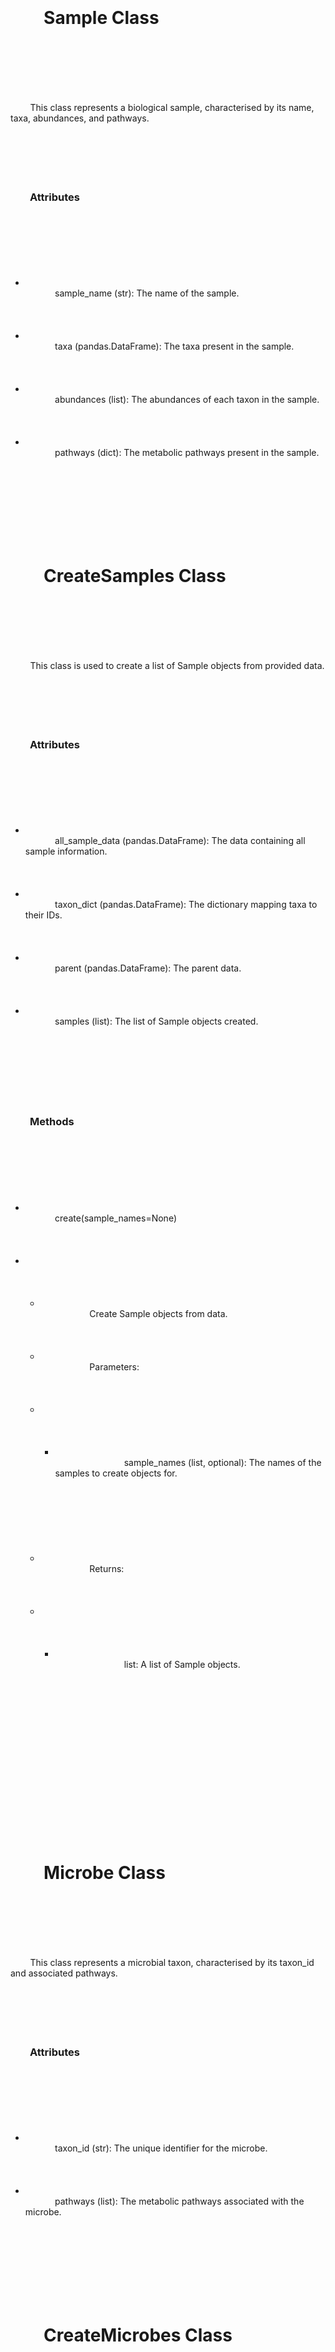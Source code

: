 <div aria-autocomplete="none" class="editor-input" contenteditable="false" spellcheck="true" data-lexical-editor="true" style="user-select: text; white-space: pre-wrap; word-break: break-word;">
	<h1 class="editor-heading-h1 ltr" dir="ltr">
		<span data-lexical-text="true">Sample Class</span>
	</h1>
	<p class="editor-paragraph ltr" dir="ltr">
		<span data-lexical-text="true">This class represents a biological sample, characterised by its name, taxa, abundances, and pathways.</span>
	</p>
	<h3 class="editor-heading-h3 ltr" dir="ltr">
		<span data-lexical-text="true">Attributes</span>
	</h3>
	<ul class="editor-list-ul">
		<li value="1" class="editor-listitem ltr" dir="ltr">
			<span data-lexical-text="true">sample_name (str): The name of the sample.</span>
		</li>
		<li value="2" class="editor-listitem ltr" dir="ltr">
			<span data-lexical-text="true">taxa (pandas.DataFrame): The taxa present in the sample.</span>
		</li>
		<li value="3" class="editor-listitem ltr" dir="ltr">
			<span data-lexical-text="true">abundances (list): The abundances of each taxon in the sample.</span>
		</li>
		<li value="4" class="editor-listitem ltr" dir="ltr">
			<span data-lexical-text="true">pathways (dict): The metabolic pathways present in the sample.</span>
		</li>
	</ul>
	<h1 class="editor-heading-h1 ltr" dir="ltr">
		<span data-lexical-text="true">CreateSamples Class</span>
	</h1>
	<p class="editor-paragraph ltr" dir="ltr">
		<span data-lexical-text="true">This class is used to create a list of Sample objects from provided data.</span>
	</p>
	<h3 class="editor-heading-h3 ltr" dir="ltr">
		<span data-lexical-text="true">Attributes</span>
	</h3>
	<ul class="editor-list-ul">
		<li value="1" class="editor-listitem ltr" dir="ltr">
			<span data-lexical-text="true">all_sample_data (pandas.DataFrame): The data containing all sample information.</span>
		</li>
		<li value="2" class="editor-listitem ltr" dir="ltr">
			<span data-lexical-text="true">taxon_dict (pandas.DataFrame): The dictionary mapping taxa to their IDs.</span>
		</li>
		<li value="3" class="editor-listitem ltr" dir="ltr">
			<span data-lexical-text="true">parent (pandas.DataFrame): The parent data.</span>
		</li>
		<li value="4" class="editor-listitem ltr" dir="ltr">
			<span data-lexical-text="true">samples (list): The list of Sample objects created.</span>
		</li>
	</ul>
	<h3 class="editor-heading-h3 ltr" dir="ltr">
		<span data-lexical-text="true">Methods</span>
	</h3>
	<ul class="editor-list-ul">
		<li value="1" class="editor-listitem ltr" dir="ltr">
			<span data-lexical-text="true">create(sample_names=None)</span>
		</li>
		<li value="2" class="editor-listitem editor-nested-listitem">
			<ul class="editor-list-ul">
				<li value="1" class="editor-listitem ltr" dir="ltr">
					<span data-lexical-text="true">Create Sample objects from data.</span>
				</li>
				<li value="2" class="editor-listitem ltr" dir="ltr">
					<span data-lexical-text="true">Parameters:</span>
				</li>
				<li value="3" class="editor-listitem editor-nested-listitem">
					<ul class="editor-list-ul">
						<li value="1" class="editor-listitem ltr" dir="ltr">
							<span data-lexical-text="true">sample_names (list, optional): The names of the samples to create objects for.</span>
						</li>
					</ul>
				</li>
				<li value="3" class="editor-listitem ltr" dir="ltr">
					<span data-lexical-text="true">Returns:</span>
				</li>
				<li value="4" class="editor-listitem editor-nested-listitem">
					<ul class="editor-list-ul">
						<li value="1" class="editor-listitem ltr" dir="ltr">
							<span data-lexical-text="true">list: A list of Sample objects.</span>
						</li>
					</ul>
				</li>
			</ul>
		</li>
	</ul>
	<h1 class="editor-heading-h1 ltr" dir="ltr">
		<span data-lexical-text="true">Microbe Class</span>
	</h1>
	<p class="editor-paragraph ltr" dir="ltr">
		<span data-lexical-text="true">This class represents a microbial taxon, characterised by its taxon_id and associated pathways.</span>
	</p>
	<h3 class="editor-heading-h3 ltr" dir="ltr">
		<span data-lexical-text="true">Attributes</span>
	</h3>
	<ul class="editor-list-ul">
		<li value="1" class="editor-listitem ltr" dir="ltr">
			<span data-lexical-text="true">taxon_id (str): The unique identifier for the microbe.</span>
		</li>
		<li value="2" class="editor-listitem ltr" dir="ltr">
			<span data-lexical-text="true">pathways (list): The metabolic pathways associated with the microbe.</span>
		</li>
	</ul>
	<h1 class="editor-heading-h1 ltr" dir="ltr">
		<span data-lexical-text="true">CreateMicrobes Class</span>
	</h1>
	<p class="editor-paragraph ltr" dir="ltr">
		<span data-lexical-text="true">This class is used to create a list of Microbe objects from provided data.</span>
	</p>
	<h3 class="editor-heading-h3 ltr" dir="ltr">
		<span data-lexical-text="true">Attributes</span>
	</h3>
	<ul class="editor-list-ul">
		<li value="1" class="editor-listitem ltr" dir="ltr">
			<span data-lexical-text="true">parent (pandas.DataFrame): The parent data.</span>
		</li>
		<li value="2" class="editor-listitem ltr" dir="ltr">
			<span data-lexical-text="true">microbes (list): The list of Microbe objects created.</span>
		</li>
	</ul>
	<h3 class="editor-heading-h3 ltr" dir="ltr">
		<span data-lexical-text="true">Methods</span>
	</h3>
	<ul class="editor-list-ul">
		<li value="1" class="editor-listitem ltr" dir="ltr">
			<span data-lexical-text="true">create()</span>
		</li>
		<li value="2" class="editor-listitem editor-nested-listitem">
			<ul class="editor-list-ul">
				<li value="1" class="editor-listitem ltr" dir="ltr">
					<span data-lexical-text="true">Create Microbe objects from data.</span>
				</li>
				<li value="2" class="editor-listitem ltr" dir="ltr">
					<span data-lexical-text="true">Returns:</span>
				</li>
				<li value="3" class="editor-listitem editor-nested-listitem">
					<ul class="editor-list-ul">
						<li value="1" class="editor-listitem ltr" dir="ltr">
							<span data-lexical-text="true">list: A list of Microbe objects.</span>
						</li>
					</ul>
				</li>
			</ul>
		</li>
	</ul>
	<h1 class="editor-heading-h1 ltr" dir="ltr">
		<span data-lexical-text="true">Pathways Class</span>
	</h1>
	<p class="editor-paragraph ltr" dir="ltr">
		<span data-lexical-text="true">This class represents the collection of unique metabolic pathways found in the data.</span>
	</p>
	<h3 class="editor-heading-h3 ltr" dir="ltr">
		<span data-lexical-text="true">Attributes</span>
	</h3>
	<ul class="editor-list-ul">
		<li value="1" class="editor-listitem ltr" dir="ltr">
			<span data-lexical-text="true">parent (pandas.DataFrame): The parent data.</span>
		</li>
		<li value="2" class="editor-listitem ltr" dir="ltr">
			<span data-lexical-text="true">pathways (dict): A dictionary where keys are pathway names and values are lists of taxon IDs associated with the pathway.</span>
		</li>
	</ul>
	<h3 class="editor-heading-h3 ltr" dir="ltr">
		<span data-lexical-text="true">Methods</span>
	</h3>
	<ul class="editor-list-ul">
		<li value="1" class="editor-listitem ltr" dir="ltr">
			<span data-lexical-text="true">create()</span>
		</li>
		<li value="2" class="editor-listitem editor-nested-listitem">
			<ul class="editor-list-ul">
				<li value="1" class="editor-listitem ltr" dir="ltr">
					<span data-lexical-text="true">Create pathways dictionary from data.</span>
				</li>
				<li value="2" class="editor-listitem ltr" dir="ltr">
					<span data-lexical-text="true">Returns:</span>
				</li>
				<li value="3" class="editor-listitem editor-nested-listitem">
					<ul class="editor-list-ul">
						<li value="1" class="editor-listitem ltr" dir="ltr">
							<span data-lexical-text="true">dict: A dictionary of pathways and their associated taxon IDs.</span>
						</li>
					</ul>
				</li>
			</ul>
		</li>
	</ul>
	<h1 class="editor-heading-h1 ltr" dir="ltr">
		<span data-lexical-text="true">ReadDataFiles Class</span>
	</h1>
	<p class="editor-paragraph ltr" dir="ltr">
		<span data-lexical-text="true">A class used to read and preprocess different data files required for the project.</span>
	</p>
	<h3 class="editor-heading-h3 ltr" dir="ltr">
		<span data-lexical-text="true">Attributes</span>
	</h3>
	<ul class="editor-list-ul">
		<li value="1" class="editor-listitem ltr" dir="ltr">
			<span data-lexical-text="true">all_sample_data_path (str): Path to the All Sample Data Excel file.</span>
		</li>
		<li value="2" class="editor-listitem ltr" dir="ltr">
			<span data-lexical-text="true">taxon_dict_path (str): Path to the Taxon Dictionary Excel file.</span>
		</li>
		<li value="3" class="editor-listitem ltr" dir="ltr">
			<span data-lexical-text="true">function_dict_path (str): Path to the Function Dictionary Excel file.</span>
		</li>
		<li value="4" class="editor-listitem ltr" dir="ltr">
			<span data-lexical-text="true">parent_path (str): Path to the Parent CSV file.</span>
		</li>
	</ul>
	<h3 class="editor-heading-h3 ltr" dir="ltr">
		<span data-lexical-text="true">Methods</span>
	</h3>
	<ul class="editor-list-ul">
		<li value="1" class="editor-listitem ltr" dir="ltr">
			<span data-lexical-text="true">read_excel_file(file_path, usecols=None, skiprows=None, column_names=None)</span>
		</li>
		<li value="2" class="editor-listitem editor-nested-listitem">
			<ul class="editor-list-ul">
				<li value="1" class="editor-listitem ltr" dir="ltr">
					<span data-lexical-text="true">Reads an Excel file with specified columns, skipped rows, and column names.</span>
				</li>
				<li value="2" class="editor-listitem ltr" dir="ltr">
					<span data-lexical-text="true">Parameters:</span>
				</li>
				<li value="3" class="editor-listitem editor-nested-listitem">
					<ul class="editor-list-ul">
						<li value="1" class="editor-listitem ltr" dir="ltr">
							<span data-lexical-text="true">file_path (str): Path to the Excel file.</span>
						</li>
						<li value="2" class="editor-listitem ltr" dir="ltr">
							<span data-lexical-text="true">usecols (list, optional): List of column indices to read. Default is None.</span>
						</li>
						<li value="3" class="editor-listitem ltr" dir="ltr">
							<span data-lexical-text="true">skiprows (int, optional): Number of rows to skip at the start. Default is None.</span>
						</li>
						<li value="4" class="editor-listitem ltr" dir="ltr">
							<span data-lexical-text="true">column_names (list, optional): List of column names. Default is None.</span>
						</li>
					</ul>
				</li>
				<li value="3" class="editor-listitem ltr" dir="ltr">
					<span data-lexical-text="true">Returns:</span>
				</li>
				<li value="4" class="editor-listitem editor-nested-listitem">
					<ul class="editor-list-ul">
						<li value="1" class="editor-listitem ltr" dir="ltr">
							<span data-lexical-text="true">df (DataFrame): Pandas DataFrame containing the data read from the Excel file.</span>
						</li>
					</ul>
				</li>
			</ul>
		</li>
		<li value="2" class="editor-listitem ltr" dir="ltr">
			<span data-lexical-text="true">read_all_sample_data()</span>
		</li>
		<li value="3" class="editor-listitem editor-nested-listitem">
			<ul class="editor-list-ul">
				<li value="1" class="editor-listitem ltr" dir="ltr">
					<span data-lexical-text="true">Reads and preprocesses the Sample Data file.</span>
				</li>
				<li value="2" class="editor-listitem ltr" dir="ltr">
					<span data-lexical-text="true">Returns:</span>
				</li>
				<li value="3" class="editor-listitem editor-nested-listitem">
					<ul class="editor-list-ul">
						<li value="1" class="editor-listitem ltr" dir="ltr">
							<span data-lexical-text="true">all_sample_data (DataFrame): Pandas DataFrame containing the preprocessed Sample Data.</span>
						</li>
					</ul>
				</li>
			</ul>
		</li>
		<li value="3" class="editor-listitem ltr" dir="ltr">
			<span data-lexical-text="true">read_taxon_dict()</span>
		</li>
		<li value="4" class="editor-listitem editor-nested-listitem">
			<ul class="editor-list-ul">
				<li value="1" class="editor-listitem ltr" dir="ltr">
					<span data-lexical-text="true">Reads the Taxon Dictionary file.</span>
				</li>
				<li value="2" class="editor-listitem ltr" dir="ltr">
					<span data-lexical-text="true">Returns:</span>
				</li>
				<li value="3" class="editor-listitem editor-nested-listitem">
					<ul class="editor-list-ul">
						<li value="1" class="editor-listitem ltr" dir="ltr">
							<span data-lexical-text="true">taxon_dict (DataFrame): Pandas DataFrame containing the Taxon Dictionary data.</span>
						</li>
					</ul>
				</li>
			</ul>
		</li>
		<li value="4" class="editor-listitem ltr" dir="ltr">
			<span data-lexical-text="true">read_function_dict()</span>
		</li>
		<li value="5" class="editor-listitem editor-nested-listitem">
			<ul class="editor-list-ul">
				<li value="1" class="editor-listitem ltr" dir="ltr">
					<span data-lexical-text="true">Reads the Function Dictionary file.</span>
				</li>
				<li value="2" class="editor-listitem ltr" dir="ltr">
					<span data-lexical-text="true">Returns:</span>
				</li>
				<li value="3" class="editor-listitem editor-nested-listitem">
					<ul class="editor-list-ul">
						<li value="1" class="editor-listitem ltr" dir="ltr">
							<span data-lexical-text="true">function_dict (DataFrame): Pandas DataFrame containing the Function Dictionary data.</span>
						</li>
					</ul>
				</li>
			</ul>
		</li>
		<li value="5" class="editor-listitem ltr" dir="ltr">
			<span data-lexical-text="true">read_parent()</span>
		</li>
		<li value="6" class="editor-listitem editor-nested-listitem">
			<ul class="editor-list-ul">
				<li value="1" class="editor-listitem ltr" dir="ltr">
					<span data-lexical-text="true">Reads the Parent file.</span>
				</li>
				<li value="2" class="editor-listitem ltr" dir="ltr">
					<span data-lexical-text="true">Returns:</span>
				</li>
				<li value="3" class="editor-listitem editor-nested-listitem">
					<ul class="editor-list-ul">
						<li value="1" class="editor-listitem ltr" dir="ltr">
							<span data-lexical-text="true">parent (DataFrame): Pandas DataFrame containing the Parent data.</span>
						</li>
					</ul>
				</li>
			</ul>
		</li>
	</ul>
	<h1 class="editor-heading-h1 ltr" dir="ltr">
		<span data-lexical-text="true">HeatmapData Class</span>
	</h1>
	<p class="editor-paragraph ltr" dir="ltr">
		<span data-lexical-text="true">This class represents the data structure for a heatmap visualisation. It processes sample data for the heatmap and provides a custom Aitchison distance function.</span>
	</p>
	<h3 class="editor-heading-h3 ltr" dir="ltr">
		<span data-lexical-text="true">Attributes</span>
	</h3>
	<ul class="editor-list-ul">
		<li value="1" class="editor-listitem ltr" dir="ltr">
			<span data-lexical-text="true">samples (list): A list of sample objects.</span>
		</li>
		<li value="2" class="editor-listitem ltr" dir="ltr">
			<span data-lexical-text="true">aitchison (function): A function that calculates the Aitchison distance between two vectors.</span>
		</li>
	</ul>
	<h3 class="editor-heading-h3 ltr" dir="ltr">
		<span data-lexical-text="true">Methods</span>
	</h3>
	<ul class="editor-list-ul">
		<li value="1" class="editor-listitem ltr" dir="ltr">
			<span data-lexical-text="true">process_heatmap_data(taxon_level=None)</span>
		</li>
		<li value="2" class="editor-listitem editor-nested-listitem">
			<ul class="editor-list-ul">
				<li value="1" class="editor-listitem ltr" dir="ltr">
					<span data-lexical-text="true">Processes the sample data to be used for the heatmap visualisation.</span>
				</li>
				<li value="2" class="editor-listitem ltr" dir="ltr">
					<span data-lexical-text="true">Parameters:</span>
				</li>
				<li value="3" class="editor-listitem editor-nested-listitem">
					<ul class="editor-list-ul">
						<li value="1" class="editor-listitem ltr" dir="ltr">
							<span data-lexical-text="true">taxon_level (str): The taxonomic level to aggregate on. Can be one of 'domain', 'phylum', 'class', 'order', 'family', 'genus'. Default is None, in which case no aggregation is performed.</span>
						</li>
					</ul>
				</li>
				<li value="3" class="editor-listitem ltr" dir="ltr">
					<span data-lexical-text="true">Returns:</span>
				</li>
				<li value="4" class="editor-listitem editor-nested-listitem">
					<ul class="editor-list-ul">
						<li value="1" class="editor-listitem ltr" dir="ltr">
							<span data-lexical-text="true">heatmap_data (DataFrame): A pandas DataFrame containing taxa and abundance information for each sample.</span>
						</li>
					</ul>
				</li>
			</ul>
		</li>
		<li value="2" class="editor-listitem ltr" dir="ltr">
			<span data-lexical-text="true">get_aitchison_distance_function()</span>
		</li>
		<li value="3" class="editor-listitem editor-nested-listitem">
			<ul class="editor-list-ul">
				<li value="1" class="editor-listitem ltr" dir="ltr">
					<span data-lexical-text="true">Defines a custom Aitchison distance function. Aitchison distance is a measure often used in compositional data analysis. </span>
					<br>
						<span data-lexical-text="true">It is computed by transforming the data with a centered log-ratio transformation and then computing the Euclidean distance.</span>
						<br>
							<span data-lexical-text="true">In this function, zero percentages are set to very small finite numbers because the Aitchison calculation has a logarithm operation.</span>
						</li>
					</ul>
				</li>
			</ul>
			<h1 class="editor-heading-h1 ltr" dir="ltr">
				<span data-lexical-text="true">HeatmapPlot Class</span>
			</h1>
			<p class="editor-paragraph ltr" dir="ltr">
				<span data-lexical-text="true">This class is used for creating a heatmap plot from the processed data. It provides methods to search for pathways, check user-specified pathways, and create the heatmap plot.</span>
			</p>
			<h3 class="editor-heading-h3 ltr" dir="ltr">
				<span data-lexical-text="true">Attributes</span>
			</h3>
			<ul class="editor-list-ul">
				<li value="1" class="editor-listitem ltr" dir="ltr">
					<span data-lexical-text="true">heatmap_data_object (HeatmapData object): An object of the HeatmapData class.</span>
				</li>
				<li value="2" class="editor-listitem ltr" dir="ltr">
					<span data-lexical-text="true">heatmap_data (DataFrame): DataFrame containing the preprocessed heatmap data.</span>
				</li>
				<li value="3" class="editor-listitem ltr" dir="ltr">
					<span data-lexical-text="true">aitchison (function): A function that calculates the Aitchison distance between two vectors.</span>
				</li>
				<li value="4" class="editor-listitem ltr" dir="ltr">
					<span data-lexical-text="true">all_pathways (dict): A dictionary of all pathways.</span>
				</li>
				<li value="5" class="editor-listitem ltr" dir="ltr">
					<span data-lexical-text="true">function_dict (DataFrame): DataFrame containing the function dictionary.</span>
				</li>
				<li value="6" class="editor-listitem ltr" dir="ltr">
					<span data-lexical-text="true">taxon_level (str): The level at which to group taxa.</span>
				</li>
			</ul>
			<h3 class="editor-heading-h3 ltr" dir="ltr">
				<span data-lexical-text="true">Methods</span>
			</h3>
			<ul class="editor-list-ul">
				<li value="1" class="editor-listitem ltr" dir="ltr">
					<span data-lexical-text="true">search_pathways(search_string)</span>
				</li>
				<li value="2" class="editor-listitem editor-nested-listitem">
					<ul class="editor-list-ul">
						<li value="1" class="editor-listitem ltr" dir="ltr">
							<span data-lexical-text="true">Search for pathways in the function dictionary that contain the search string.</span>
						</li>
						<li value="2" class="editor-listitem ltr" dir="ltr">
							<span data-lexical-text="true">Parameters:</span>
						</li>
						<li value="3" class="editor-listitem editor-nested-listitem">
							<ul class="editor-list-ul">
								<li value="1" class="editor-listitem ltr" dir="ltr">
									<span data-lexical-text="true">search_string (str): The string to search for in the pathway descriptions.</span>
								</li>
							</ul>
						</li>
						<li value="3" class="editor-listitem ltr" dir="ltr">
							<span data-lexical-text="true">Returns:</span>
						</li>
						<li value="4" class="editor-listitem editor-nested-listitem">
							<ul class="editor-list-ul">
								<li value="1" class="editor-listitem ltr" dir="ltr">
									<span data-lexical-text="true">list: A list of pathways that match the search string.</span>
								</li>
							</ul>
						</li>
					</ul>
				</li>
				<li value="2" class="editor-listitem ltr" dir="ltr">
					<span data-lexical-text="true">check_user_pathways(user_pathways)</span>
				</li>
				<li value="3" class="editor-listitem editor-nested-listitem">
					<ul class="editor-list-ul">
						<li value="1" class="editor-listitem ltr" dir="ltr">
							<span data-lexical-text="true">Checks if the user-specified pathways are a list, string, or None and processes them accordingly.</span>
						</li>
						<li value="2" class="editor-listitem ltr" dir="ltr">
							<span data-lexical-text="true">Parameters:</span>
						</li>
						<li value="3" class="editor-listitem editor-nested-listitem">
							<ul class="editor-list-ul">
								<li value="1" class="editor-listitem ltr" dir="ltr">
									<span data-lexical-text="true">user_pathways (str/list/None): The user-specified pathways.</span>
								</li>
							</ul>
						</li>
						<li value="3" class="editor-listitem ltr" dir="ltr">
							<span data-lexical-text="true">Returns:</span>
						</li>
						<li value="4" class="editor-listitem editor-nested-listitem">
							<ul class="editor-list-ul">
								<li value="1" class="editor-listitem ltr" dir="ltr">
									<span data-lexical-text="true">list: A list of user-specified pathways or None.</span>
								</li>
							</ul>
						</li>
						<li value="4" class="editor-listitem ltr" dir="ltr">
							<span data-lexical-text="true">Raises:</span>
						</li>
						<li value="5" class="editor-listitem editor-nested-listitem">
							<ul class="editor-list-ul">
								<li value="1" class="editor-listitem ltr" dir="ltr">
									<span data-lexical-text="true">TypeError: If user_pathways is not a string, list or None.</span>
								</li>
							</ul>
						</li>
					</ul>
				</li>
				<li value="3" class="editor-listitem ltr" dir="ltr">
					<span data-lexical-text="true">heatmap_plot(user_pathways, threshold, taxon_dict)</span>
				</li>
				<li value="4" class="editor-listitem editor-nested-listitem">
					<ul class="editor-list-ul">
						<li value="1" class="editor-listitem ltr" dir="ltr">
							<span data-lexical-text="true">Creates a heatmap plot using seaborn, with user-specified pathways and a given threshold.</span>
						</li>
						<li value="2" class="editor-listitem ltr" dir="ltr">
							<span data-lexical-text="true">Parameters:</span>
						</li>
						<li value="3" class="editor-listitem editor-nested-listitem">
							<ul class="editor-list-ul">
								<li value="1" class="editor-listitem ltr" dir="ltr">
									<span data-lexical-text="true">user_pathways (str/list/None): The user-specified pathways.</span>
								</li>
								<li value="2" class="editor-listitem ltr" dir="ltr">
									<span data-lexical-text="true">threshold (float): The threshold for filtering data.</span>
								</li>
								<li value="3" class="editor-listitem ltr" dir="ltr">
									<span data-lexical-text="true">taxon_dict (DataFrame): A pandas DataFrame containing the taxon dictionary.</span>
								</li>
							</ul>
						</li>
						<li value="3" class="editor-listitem ltr" dir="ltr">
							<span data-lexical-text="true">Raises:</span>
						</li>
						<li value="4" class="editor-listitem editor-nested-listitem">
							<ul class="editor-list-ul">
								<li value="1" class="editor-listitem ltr" dir="ltr">
									<span data-lexical-text="true">Exception: If there's an issue during the plotting process.</span>
								</li>
							</ul>
						</li>
					</ul>
				</li>
			</ul>
			<h1 class="editor-heading-h1 ltr" dir="ltr">
				<span data-lexical-text="true">LatexTable Class</span>
			</h1>
			<p class="editor-paragraph ltr" dir="ltr">
				<span data-lexical-text="true">This class is used to create a LaTeX formatted table from the function dictionary.</span>
			</p>
			<h3 class="editor-heading-h3 ltr" dir="ltr">
				<span data-lexical-text="true">Attributes</span>
			</h3>
			<ul class="editor-list-ul">
				<li value="1" class="editor-listitem ltr" dir="ltr">
					<span data-lexical-text="true">function_dict (DataFrame): DataFrame containing the function dictionary.</span>
				</li>
				<li value="2" class="editor-listitem ltr" dir="ltr">
					<span data-lexical-text="true">heatmap_plot_instance (HeatmapPlot): An instance of the HeatmapPlot class for searching pathways by string.</span>
				</li>
				<li value="3" class="editor-listitem ltr" dir="ltr">
					<span data-lexical-text="true">user_pathways (str or list or None): Either a string containing a search term, a list of specific pathways, or None.</span>
				</li>
			</ul>
			<h3 class="editor-heading-h3 ltr" dir="ltr">
				<span data-lexical-text="true">Methods</span>
			</h3>
			<ul class="editor-list-ul">
				<li value="1" class="editor-listitem ltr" dir="ltr">
					<span data-lexical-text="true">create_table()</span>
				</li>
				<li value="2" class="editor-listitem editor-nested-listitem">
					<ul class="editor-list-ul">
						<li value="1" class="editor-listitem ltr" dir="ltr">
							<span data-lexical-text="true">Generate a LaTeX table with the pathways specified by the user.</span>
						</li>
						<li value="2" class="editor-listitem ltr" dir="ltr">
							<span data-lexical-text="true">Returns:</span>
						</li>
						<li value="3" class="editor-listitem editor-nested-listitem">
							<ul class="editor-list-ul">
								<li value="1" class="editor-listitem ltr" dir="ltr">
									<span data-lexical-text="true">str: A string representing the LaTeX table.</span>
								</li>
							</ul>
						</li>
					</ul>
				</li>
			</ul>
			<h1 class="editor-heading-h1 ltr" dir="ltr">
				<span data-lexical-text="true">get_data Function</span>
			</h1>
			<p class="editor-paragraph ltr" dir="ltr">
				<span data-lexical-text="true">Function to read in all data files required for processing.</span>
			</p>
			<h3 class="editor-heading-h3 ltr" dir="ltr">
				<span data-lexical-text="true">Parameters</span>
			</h3>
			<ul class="editor-list-ul">
				<li value="1" class="editor-listitem ltr" dir="ltr">
					<span data-lexical-text="true">all_sample_data (str): File path for all sample data.</span>
				</li>
				<li value="2" class="editor-listitem ltr" dir="ltr">
					<span data-lexical-text="true">taxon_dict (str): File path for the taxon dictionary.</span>
				</li>
				<li value="3" class="editor-listitem ltr" dir="ltr">
					<span data-lexical-text="true">function_dict (str): File path for the function dictionary.</span>
				</li>
				<li value="4" class="editor-listitem ltr" dir="ltr">
					<span data-lexical-text="true">parent (str): File path for the parent file.</span>
				</li>
			</ul>
			<h3 class="editor-heading-h3 ltr" dir="ltr">
				<span data-lexical-text="true">Returns</span>
			</h3>
			<ul class="editor-list-ul">
				<li value="1" class="editor-listitem ltr" dir="ltr">
					<span data-lexical-text="true">tuple: A tuple containing the loaded all sample data, taxon dictionary, function dictionary, and parent data.</span>
				</li>
			</ul>
			<h1 class="editor-heading-h1 ltr" dir="ltr">
				<span data-lexical-text="true">create_samples_and_pathways Function</span>
			</h1>
			<p class="editor-paragraph ltr" dir="ltr">
				<span data-lexical-text="true">Function to create samples and pathways.</span>
			</p>
			<h3 class="editor-heading-h3 ltr" dir="ltr">
				<span data-lexical-text="true">Parameters</span>
			</h3>
			<ul class="editor-list-ul">
				<li value="1" class="editor-listitem ltr" dir="ltr">
					<span data-lexical-text="true">all_sample_data (DataFrame): DataFrame containing all sample data.</span>
				</li>
				<li value="2" class="editor-listitem ltr" dir="ltr">
					<span data-lexical-text="true">taxon_dict (DataFrame): DataFrame containing the taxon dictionary.</span>
				</li>
				<li value="3" class="editor-listitem ltr" dir="ltr">
					<span data-lexical-text="true">parent (DataFrame): DataFrame containing the parent data.</span>
				</li>
				<li value="4" class="editor-listitem ltr" dir="ltr">
					<span data-lexical-text="true">sample_list (list): A list of sample names to include.</span>
				</li>
			</ul>
			<h3 class="editor-heading-h3 ltr" dir="ltr">
				<span data-lexical-text="true">Returns</span>
			</h3>
			<ul class="editor-list-ul">
				<li value="1" class="editor-listitem ltr" dir="ltr">
					<span data-lexical-text="true">tuple: A tuple containing a list of created Sample objects and a dictionary of all pathways.</span>
				</li>
			</ul>
			<h1 class="editor-heading-h1 ltr" dir="ltr">
				<span data-lexical-text="true">plot_heatmap Function</span>
			</h1>
			<p class="editor-paragraph ltr" dir="ltr">
				<span data-lexical-text="true">Function to create and plot a heatmap, and optionally print a LaTeX table of the pathways.</span>
			</p>
			<h3 class="editor-heading-h3 ltr" dir="ltr">
				<span data-lexical-text="true">Parameters</span>
			</h3>
			<ul class="editor-list-ul">
				<li value="1" class="editor-listitem ltr" dir="ltr">
					<span data-lexical-text="true">samples (list): A list of Sample objects.</span>
				</li>
				<li value="2" class="editor-listitem ltr" dir="ltr">
					<span data-lexical-text="true">all_pathways (dict): A dictionary of all pathways.</span>
				</li>
				<li value="3" class="editor-listitem ltr" dir="ltr">
					<span data-lexical-text="true">function_dict (DataFrame): DataFrame containing the function dictionary.</span>
				</li>
				<li value="4" class="editor-listitem ltr" dir="ltr">
					<span data-lexical-text="true">taxon_dict (DataFrame): DataFrame containing the taxon dictionary.</span>
				</li>
				<li value="5" class="editor-listitem ltr" dir="ltr">
					<span data-lexical-text="true">user_pathways (str or list or None): Either a string containing a search term, a list of specific pathways, or None.</span>
				</li>
				<li value="6" class="editor-listitem ltr" dir="ltr">
					<span data-lexical-text="true">print_table (bool): Whether to print a LaTeX table of the pathways.</span>
				</li>
				<li value="7" class="editor-listitem ltr" dir="ltr">
					<span data-lexical-text="true">threshold (int): The threshold value for percent abundance.</span>
				</li>
				<li value="8" class="editor-listitem ltr" dir="ltr">
					<span data-lexical-text="true">taxon_level (str or None): The level at which to group taxa. If None, no grouping is done. Can be 'domain', 'phylum', 'class', 'order', 'family', or 'genus'.</span>
				</li>
			</ul>
			<h3 class="editor-heading-h3 ltr" dir="ltr">
				<span data-lexical-text="true">Returns</span>
			</h3>
			<p class="editor-paragraph ltr" dir="ltr">
				<span data-lexical-text="true">None</span>
			</p>
			<h1 class="editor-heading-h1 ltr" dir="ltr">
				<span data-lexical-text="true">main Function</span>
			</h1>
			<p class="editor-paragraph ltr" dir="ltr">
				<span data-lexical-text="true">The main function of the script which runs the entire data processing, plotting, and printing process.</span>
			</p>
			<h3 class="editor-heading-h3 ltr" dir="ltr">
				<span data-lexical-text="true">Parameters</span>
			</h3>
			<p class="editor-paragraph ltr" dir="ltr">
				<span data-lexical-text="true">None</span>
			</p>
		</div>
